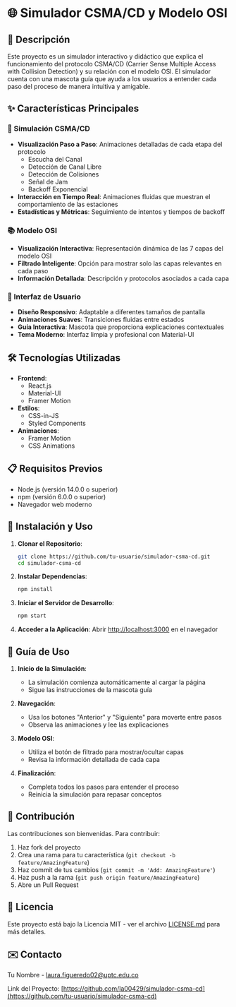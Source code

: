 # 🌐 Simulador CSMA/CD y Modelo OSI

## 📝 Descripción
Este proyecto es un simulador interactivo y didáctico que explica el funcionamiento del protocolo CSMA/CD (Carrier Sense Multiple Access with Collision Detection) y su relación con el modelo OSI. El simulador cuenta con una mascota guía que ayuda a los usuarios a entender cada paso del proceso de manera intuitiva y amigable.

## ✨ Características Principales

### 🎯 Simulación CSMA/CD
- **Visualización Paso a Paso**: Animaciones detalladas de cada etapa del protocolo
  - Escucha del Canal
  - Detección de Canal Libre
  - Detección de Colisiones
  - Señal de Jam
  - Backoff Exponencial
- **Interacción en Tiempo Real**: Animaciones fluidas que muestran el comportamiento de las estaciones
- **Estadísticas y Métricas**: Seguimiento de intentos y tiempos de backoff

### 📚 Modelo OSI
- **Visualización Interactiva**: Representación dinámica de las 7 capas del modelo OSI
- **Filtrado Inteligente**: Opción para mostrar solo las capas relevantes en cada paso
- **Información Detallada**: Descripción y protocolos asociados a cada capa

### 🎨 Interfaz de Usuario
- **Diseño Responsivo**: Adaptable a diferentes tamaños de pantalla
- **Animaciones Suaves**: Transiciones fluidas entre estados
- **Guía Interactiva**: Mascota que proporciona explicaciones contextuales
- **Tema Moderno**: Interfaz limpia y profesional con Material-UI

## 🛠️ Tecnologías Utilizadas

- **Frontend**:
  - React.js
  - Material-UI
  - Framer Motion
- **Estilos**:
  - CSS-in-JS
  - Styled Components
- **Animaciones**:
  - Framer Motion
  - CSS Animations

## 📋 Requisitos Previos

- Node.js (versión 14.0.0 o superior)
- npm (versión 6.0.0 o superior)
- Navegador web moderno

## 🚀 Instalación y Uso

1. **Clonar el Repositorio**:
   ```bash
   git clone https://github.com/tu-usuario/simulador-csma-cd.git
   cd simulador-csma-cd
   ```

2. **Instalar Dependencias**:
   ```bash
   npm install
   ```

3. **Iniciar el Servidor de Desarrollo**:
   ```bash
   npm start
   ```

4. **Acceder a la Aplicación**:
   Abrir [http://localhost:3000](http://localhost:3000) en el navegador

## 📖 Guía de Uso

1. **Inicio de la Simulación**:
   - La simulación comienza automáticamente al cargar la página
   - Sigue las instrucciones de la mascota guía

2. **Navegación**:
   - Usa los botones "Anterior" y "Siguiente" para moverte entre pasos
   - Observa las animaciones y lee las explicaciones

3. **Modelo OSI**:
   - Utiliza el botón de filtrado para mostrar/ocultar capas
   - Revisa la información detallada de cada capa

4. **Finalización**:
   - Completa todos los pasos para entender el proceso
   - Reinicia la simulación para repasar conceptos

## 🤝 Contribución

Las contribuciones son bienvenidas. Para contribuir:

1. Haz fork del proyecto
2. Crea una rama para tu característica (`git checkout -b feature/AmazingFeature`)
3. Haz commit de tus cambios (`git commit -m 'Add: AmazingFeature'`)
4. Haz push a la rama (`git push origin feature/AmazingFeature`)
5. Abre un Pull Request

## 📄 Licencia

Este proyecto está bajo la Licencia MIT - ver el archivo [LICENSE.md](LICENSE.md) para más detalles.

## ✉️ Contacto

Tu Nombre - [laura.figueredo02@uptc.edu.co](mailto:tu-email@ejemplo.com)

Link del Proyecto: [https://github.com/la00429/simulador-csma-cd](https://github.com/tu-usuario/simulador-csma-cd) 
